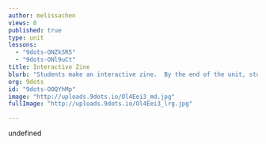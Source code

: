 ```yaml
---
author: melissachen
views: 0
published: true
type: unit
lessons: 
  - "9dots-ONZkSR5"
  - "9dots-ONl9uCt"
title: Interactive Zine
blurb: "Students make an interactive zine.  By the end of the unit, students will be able to #code using #Scratch and add the #MakeyMakey."
org: 9dots
id: "9dots-OOQYhMp"
image: "http://uploads.9dots.io/Ol4Eei3_md.jpg"
fullImage: "http://uploads.9dots.io/Ol4Eei3_lrg.jpg"

---
```


undefined
